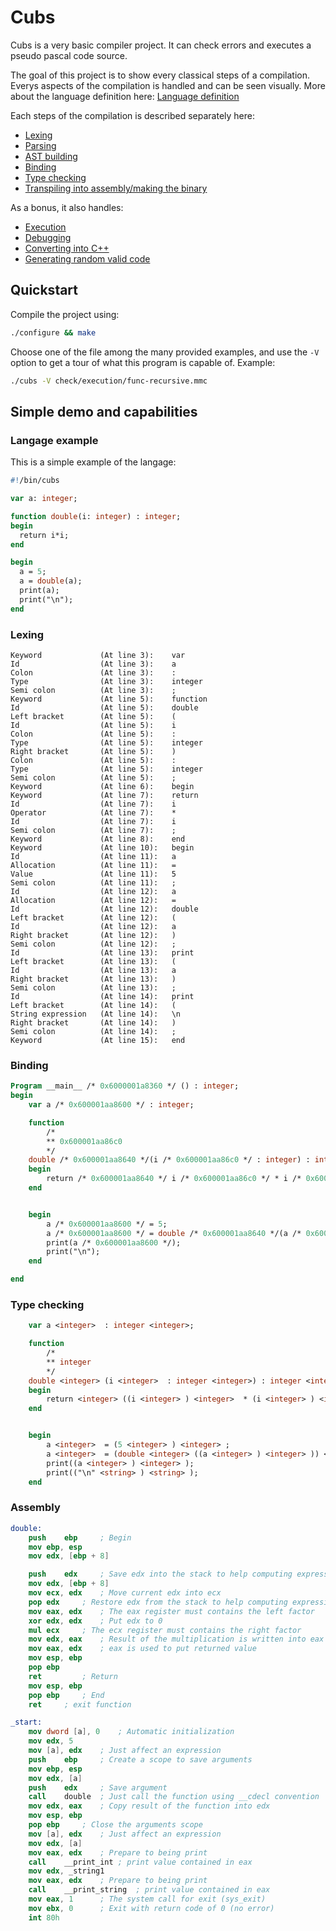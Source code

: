 # Cubs

Cubs is a very basic compiler project. It can check errors and executes a pseudo
pascal code source.

The goal of this project is to show every classical steps of a compilation.
Everys aspects of the compilation is handled and can be seen visually.
More about the language definition here: [Language definition](doc/language.md)

Each steps of the compilation is described separately here:
  * [Lexing](doc/lexing.md)
  * [Parsing](doc/parsing.md)
  * [AST building](doc/ast.md)
  * [Binding](doc/binding.md)
  * [Type checking](doc/type-checking.md)
  * [Transpiling into assembly/making the binary](doc/compiling.md)

As a bonus, it also handles:
  * [Execution](doc/executing.md)
  * [Debugging](doc/debugging.md)
  * [Converting into C++](doc/converting.md)
  * [Generating random valid code](doc/random-code-generation.md)

## Quickstart

Compile the project using:
```sh
./configure && make
```

Choose one of the file among the many provided examples, and use the `-V` option
to get a tour of what this program is capable of.
Example:
```sh
./cubs -V check/execution/func-recursive.mmc
```


## Simple demo and capabilities

### Langage example

This is a simple example of the langage:
```pascal
#!/bin/cubs

var a: integer;

function double(i: integer) : integer;
begin
  return i*i;
end

begin
  a = 5;
  a = double(a);
  print(a);
  print("\n");
end
```

### Lexing

```text
Keyword             (At line 3): 	var
Id                  (At line 3): 	a
Colon               (At line 3): 	:
Type                (At line 3): 	integer
Semi colon          (At line 3): 	;
Keyword             (At line 5): 	function
Id                  (At line 5): 	double
Left bracket        (At line 5): 	(
Id                  (At line 5): 	i
Colon               (At line 5): 	:
Type                (At line 5): 	integer
Right bracket       (At line 5): 	)
Colon               (At line 5): 	:
Type                (At line 5): 	integer
Semi colon          (At line 5): 	;
Keyword             (At line 6): 	begin
Keyword             (At line 7): 	return
Id                  (At line 7): 	i
Operator            (At line 7): 	*
Id                  (At line 7): 	i
Semi colon          (At line 7): 	;
Keyword             (At line 8): 	end
Keyword             (At line 10): 	begin
Id                  (At line 11): 	a
Allocation          (At line 11): 	=
Value               (At line 11): 	5
Semi colon          (At line 11): 	;
Id                  (At line 12): 	a
Allocation          (At line 12): 	=
Id                  (At line 12): 	double
Left bracket        (At line 12): 	(
Id                  (At line 12): 	a
Right bracket       (At line 12): 	)
Semi colon          (At line 12): 	;
Id                  (At line 13): 	print
Left bracket        (At line 13): 	(
Id                  (At line 13): 	a
Right bracket       (At line 13): 	)
Semi colon          (At line 13): 	;
Id                  (At line 14): 	print
Left bracket        (At line 14): 	(
String expression   (At line 14): 	\n
Right bracket       (At line 14): 	)
Semi colon          (At line 14): 	;
Keyword             (At line 15): 	end
```

### Binding

```pascal
Program __main__ /* 0x6000001a8360 */ () : integer;
begin
	var a /* 0x600001aa8600 */ : integer;

	function
		/*
		** 0x600001aa86c0
		*/
	double /* 0x600001aa8640 */(i /* 0x600001aa86c0 */ : integer) : integer;
	begin
		return /* 0x600001aa8640 */ i /* 0x600001aa86c0 */ * i /* 0x600001aa86c0 */;
	end


	begin
		a /* 0x600001aa8600 */ = 5;
		a /* 0x600001aa8600 */ = double /* 0x600001aa8640 */(a /* 0x600001aa8600 */ /* 0x600001aa86c0 */);
		print(a /* 0x600001aa8600 */);
		print("\n");
	end

end
```

### Type checking

```pascal
	var a <integer>  : integer <integer>;

	function
		/*
		** integer
		*/
	double <integer> (i <integer>  : integer <integer>) : integer <integer>;
	begin
		return <integer> ((i <integer> ) <integer>  * (i <integer> ) <integer> ) <integer> ;
	end


	begin
		a <integer>  = (5 <integer> ) <integer> ;
		a <integer>  = (double <integer> ((a <integer> ) <integer> )) <integer> ;
		print((a <integer> ) <integer> );
		print(("\n" <string> ) <string> );
	end
```

### Assembly

```nasm
double:
	push	ebp		; Begin
	mov	ebp, esp
	mov	edx, [ebp + 8]

	push	edx		; Save edx into the stack to help computing expression
	mov	edx, [ebp + 8]
	mov	ecx, edx	; Move current edx into ecx
	pop	edx		; Restore edx from the stack to help computing expression
	mov	eax, edx	; The eax register must contains the left factor
	xor	edx, edx	; Put edx to 0
	mul	ecx		; The ecx register must contains the right factor
	mov	edx, eax	; Result of the multiplication is written into eax
	mov	eax, edx	; eax is used to put returned value
	mov	esp, ebp
	pop	ebp
	ret			; Return
	mov	esp, ebp
	pop	ebp		; End
	ret		; exit function

_start:
	mov	dword [a], 0	; Automatic initialization
	mov	edx, 5
	mov	[a], edx	; Just affect an expression
	push	ebp		; Create a scope to save arguments
	mov	ebp, esp
	mov	edx, [a]
	push	edx		; Save argument
	call	double	; Just call the function using __cdecl convention
	mov	edx, eax	; Copy result of the function into edx
	mov	esp, ebp
	pop	ebp		; Close the arguments scope
	mov	[a], edx	; Just affect an expression
	mov	edx, [a]
	mov eax, edx	; Prepare to being print
	call	__print_int	; print value contained in eax
	mov	edx, _string1
	mov eax, edx	; Prepare to being print
	call	__print_string	; print value contained in eax
	mov	eax, 1		; The system call for exit (sys_exit)
	mov	ebx, 0		; Exit with return code of 0 (no error)
	int	80h
  ```
